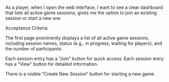 As a player, when I open the web interface, 
I want to see a clear dashboard that lists all active game sessions, gives me the option to join an existing session or start a new one


Acceptance Criteria:

The first page prominently displays a list of all active game sessions, including session names, status (e.g., in progress, waiting for players), 
and the number of participants.

Each session entry has a “Join” button for quick access.
Each session entry has a “View” button for detailed information.

There is a visible “Create New Session” button for starting a new game.

